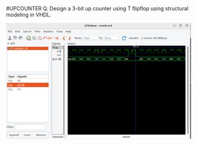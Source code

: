 #UPCOUNTER
Q. Design a 3-bit up counter using T flipflop using structural modeling in VHDL.

![VHDL](upcounter.png)
